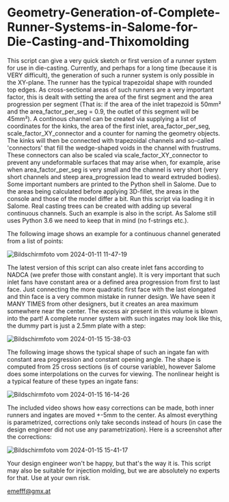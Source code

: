 # Geometry-Generation-of-Complete-Runner-Systems-in-Salome-for-Die-Casting-and-Thixomolding
This script can give a very quick sketch or first version of a runner system for use in die-casting. Currently, and perhaps for a long time (because it is VERY difficult), the generation of such a runner system is only possible in the XY-plane. The runner has the typical trapezoidal shape with rounded top edges. As cross-sectional areas of such runners are a very important factor, this is dealt with setting the area of the first segment and the area progression per segment (That is: if the area of the inlet trapezoid is 50mm² and the area_factor_per_seg = 0.9, the outlet of this segment will be 45mm²). A continous channel can be created via supplying a list of coordinates for the kinks, the area of the first inlet, area_factor_per_seg, scale_factor_XY_connector and a counter for naming the geometry objects. The kinks will then be connected with trapezoidal channels and so-called 'connectors' that fill the wedge-shaped voids in the channel with frustrums. These connectors can also be scaled via scale_factor_XY_connector to prevent any undeformable surfaces that may arise when, for example, arise when area_factor_per_seg is very small and the channel is very short (very short channels and steep area_progression lead to weard extruded bodies). Some important numbers are printed to the Python shell in Salome. Due to the areas being calculated before applying 3D-fillet, the areas in the console and those of the model differ a bit. Run this script via loading it in Salome.
Real casting trees can be created with adding up several continuous channels. Such an example is also in the script. As Salome still uses Python 3.6 we need to keep that in mind (no f-strings etc.).

The following image shows an example for a continuous channel generated from a list of points:

![Bildschirmfoto vom 2024-01-11 11-47-19](https://github.com/emefff/Geometry-Generation-of-Runners-in-Salome-for-Casting/assets/89903493/5f39e7bd-4482-46ef-98c6-a40bae138d3c)

The latest version of this script can also create inlet fans according to NADCA (we prefer those with constant angle). It is very important that such inlet fans have constant area or a defined area progression from first to last face. Just connecting the more quadratic first face with the last elongated and thin face is a very common mistake in runner design. We have seen it MANY TIMES from other designers, but it creates an area maximum somewhere near the center. The excess air present in this volume is blown into the part! A complete runner system with such ingates may look like this, the dummy part is just a 2.5mm plate with a step:

![Bildschirmfoto vom 2024-01-15 15-38-03](https://github.com/emefff/Geometry-Generation-of-Runners-in-Salome-for-Die-Casting/assets/89903493/fdefdd49-99a1-475e-9bdd-59e737c2b0ee)

The following image shows the typical shape of such an ingate fan with constant area progression and constant opening angle. The shape is computed from 25 cross sections (is of course variable), however Salome does some interpolations on the curves for viewing. The nonlinear height is a typical feature of these types an ingate fans:

![Bildschirmfoto vom 2024-01-15 16-14-26](https://github.com/emefff/Geometry-Generation-of-Runners-in-Salome-for-Die-Casting/assets/89903493/8efb3a9b-bd0e-45fc-bb20-67f38fe204ca)


The included video shows how easy corrections can be made, both inner runners and ingates are moved +-5mm to the center. As almost everything is parametrized, corrections only take seconds instead of hours (in case the design engineer did not use any parametrization). Here is a screenshot after the corrections:

![Bildschirmfoto vom 2024-01-15 15-41-17](https://github.com/emefff/Geometry-Generation-of-Runners-in-Salome-for-Die-Casting/assets/89903493/336de16c-439b-4c6c-bd95-fbeca4fbdd92)

Your design engineer won't be happy, but that's the way it is. This script may also be suitable for injection molding, but we are absolutely no experts for that. Use at your own risk.

emefff@gmx.at

